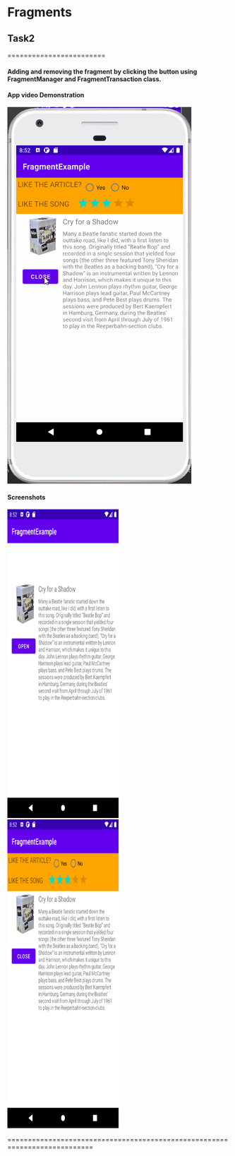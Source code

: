 Fragments
======================
## Task2
========================

#### Adding and removing the fragment by clicking the button using FragmentManager and FragmentTransaction class.
#### App video Demonstration
![](./video.gif)

#### Screenshots
<img height="700" width="50%" src="screenshots/screenshot6.png">

<img height="700" width="50%" src="screenshots/screenshot7.png">

===========================================================================
